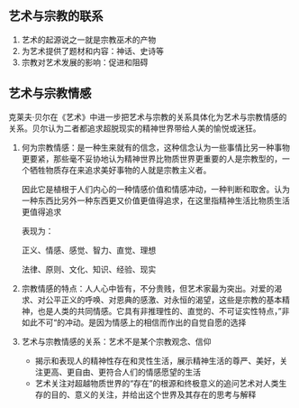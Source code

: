 ## 艺术与宗教的联系

1. 艺术的起源说之一就是宗教巫术的产物
2. 为艺术提供了题材和内容：神话、史诗等
3. 宗教对艺术发展的影响：促进和阻碍

## 艺术与宗教情感

克莱夫·贝尔在《艺术》中进一步把艺术与宗教的关系具体化为艺术与宗教情感的关系。贝尔认为二者都追求超脱现实的精神世界带给人美的愉悦或迷狂。

1. 何为宗教情感：是一种生来就有的信念，这种信念认为一些事情比另一种事物更要紧，那些毫不妥协地认为精神世界比物质世界更重要的人是宗教型的，一个牺牲物质存在来追求美好事物的人就是宗教主义者。
    
    因此它是植根于人们内心的一种情感价值和情感冲动，一种判断和取舍。认为一种东西比另外一种东西更又价值更值得追求，在这里指精神生活比物质生活更值得追求
    
    表现为：
    
    正义、情感、感觉、智力、直觉、理想
    
    法律、原则、文化、知识、经验、现实
    
2. 宗教情感的特点：人人心中皆有，不分贵贱，但艺术家最为突出。对爱的渴求、对公平正义的呼唤、对恩典的感激、对永恒的渴望，这些是宗教的基本精神，也是人类的共同情感。它具有非推理性的、直觉的、不可证实性特点，”非如此不可“的冲动。是因为情感上的相信而作出的自觉自愿的选择
3. 艺术与宗教情感的关系：艺术不是某个宗教观念、信仰
    - 揭示和表现人的精神性存在和灵性生活，展示精神生活的尊严、美好，关注更高、更自由、更符合人们的情感愿望的生活
    - 艺术关注对超越物质世界的“存在”的根源和终极意义的追问艺术对人类生存的目的、意义的关注，并给出这个世界及其存在的思考与解释